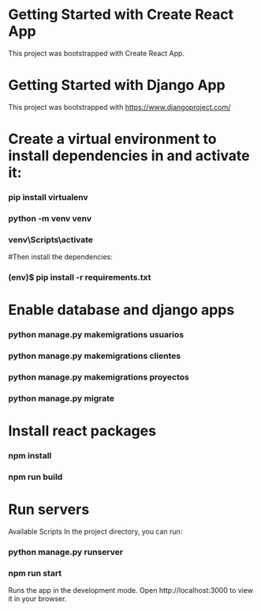 # Getting Started with Create React App
This project was bootstrapped with Create React App.

# Getting Started with Django App
This project was bootstrapped with https://www.djangoproject.com/

# Create a virtual environment to install dependencies in and activate it:

### pip install virtualenv
### python -m venv venv
### venv\Scripts\activate
#Then install the dependencies:

### (env)$ pip install -r requirements.txt

# Enable database and django apps

### python manage.py makemigrations usuarios
### python manage.py makemigrations clientes
### python manage.py makemigrations proyectos
### python manage.py migrate

# Install react packages

### npm install
### npm run build


# Run servers

Available Scripts
In the project directory, you can run:

###  python manage.py runserver
###  npm run start

Runs the app in the development mode.
Open http://localhost:3000 to view it in your browser.
